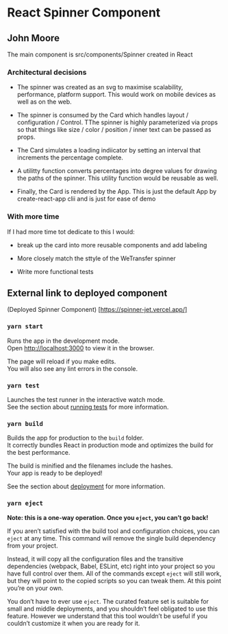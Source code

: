 # React Spinner Component
## John Moore

The main component is src/components/Spinner created in React

### Architectural decisions

- The spinner was created as an svg to maximise scalability, performance, platform support. This would work on mobile devices as well as on the web.

- The spinner is consumed by the Card which handles layout / configuration / Control. TThe spinner is highly parameterized via props so that things like size / color / position / inner text can be passed as props.

- The Card simulates a loading indiicator by setting an interval that increments the percentage complete. 

- A utilitty function converts percentages into degree values for drawing the paths of the spinner. This utility function would be reusable as well.

- Finally, the Card is rendered by the App. This is just the default App by create-react-app clii and is just for ease of demo

### With more time

If I had more time tot dedicate to this I would:

- break up the card into more reusable components and add labeling

- More closely match the sttyle of the WeTransfer spinner

- Write more functional tests

## External link to deployed component

(Deployed Spinner Component) [https://spinner-jet.vercel.app/]

### `yarn start`

Runs the app in the development mode.\
Open [http://localhost:3000](http://localhost:3000) to view it in the browser.

The page will reload if you make edits.\
You will also see any lint errors in the console.

### `yarn test`

Launches the test runner in the interactive watch mode.\
See the section about [running tests](https://facebook.github.io/create-react-app/docs/running-tests) for more information.

### `yarn build`

Builds the app for production to the `build` folder.\
It correctly bundles React in production mode and optimizes the build for the best performance.

The build is minified and the filenames include the hashes.\
Your app is ready to be deployed!

See the section about [deployment](https://facebook.github.io/create-react-app/docs/deployment) for more information.

### `yarn eject`

**Note: this is a one-way operation. Once you `eject`, you can’t go back!**

If you aren’t satisfied with the build tool and configuration choices, you can `eject` at any time. This command will remove the single build dependency from your project.

Instead, it will copy all the configuration files and the transitive dependencies (webpack, Babel, ESLint, etc) right into your project so you have full control over them. All of the commands except `eject` will still work, but they will point to the copied scripts so you can tweak them. At this point you’re on your own.

You don’t have to ever use `eject`. The curated feature set is suitable for small and middle deployments, and you shouldn’t feel obligated to use this feature. However we understand that this tool wouldn’t be useful if you couldn’t customize it when you are ready for it.

